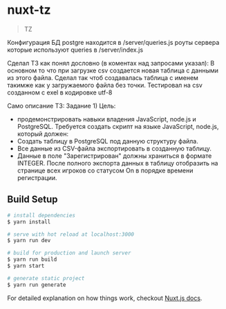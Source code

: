 # nuxt-tz

> TZ

Конфигурация БД postgre находится в /server/queries.js
роуты сервера которые используют queries в /server/index.js

Сделал ТЗ как понял дословно (в коментах над запросами указал):
В основном то что при загрузке csv создается новая таблица с данными из этого файла. Сделал так чтоб создавалась таблица с именем такимже как у загружаемого файла без точки. Тестировал на csv созданном с exel в кодировке utf-8

Само описание ТЗ:
Задание 1)
Цель:
- продемонстрировать навыки владения JavaScript, node.js и PostgreSQL.
Требуется создать скрипт на языке JavaScript, node.js, который должен: 
- Создать таблицу в PostgreSQL под данную структуру файла. 
- Все данные из CSV-файла экспортировать в созданную таблицу. 
- Данные в поле "Зарегистрирован" должны храниться в формате INTEGER.
После полного экспорта данных в таблицу отобразить на странице всех игроков со статусом On в порядке времени регистрации.

## Build Setup

``` bash
# install dependencies
$ yarn install

# serve with hot reload at localhost:3000
$ yarn run dev

# build for production and launch server
$ yarn run build
$ yarn start

# generate static project
$ yarn run generate
```

For detailed explanation on how things work, checkout [Nuxt.js docs](https://nuxtjs.org).
